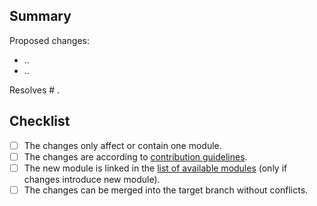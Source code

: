 ## Summary

Proposed changes:

* ..
* ..

Resolves # .

## Checklist

* [ ] The changes only affect or contain one module.
* [ ] The changes are according to [contribution guidelines](/CONTRIBUTING.md).
* [ ] The new module is linked in the [list of available modules](/README.md#modules) (only if changes introduce new module).
* [ ] The changes can be merged into the target branch without conflicts.